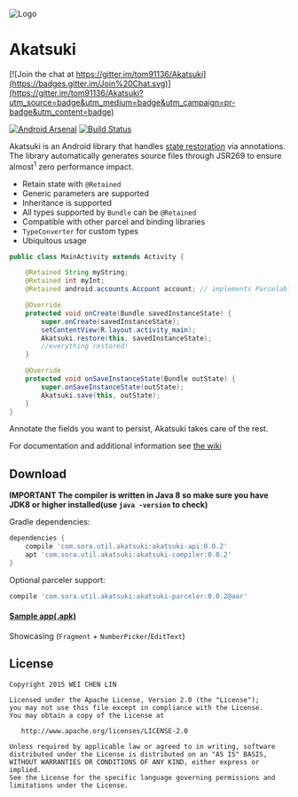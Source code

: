 ![Logo](https://github.com/tom91136/Akatsuki/blob/master/akatsuki_logo.png)
# Akatsuki
[![Join the chat at https://gitter.im/tom91136/Akatsuki](https://badges.gitter.im/Join%20Chat.svg)](https://gitter.im/tom91136/Akatsuki?utm_source=badge&utm_medium=badge&utm_campaign=pr-badge&utm_content=badge)

[![Android Arsenal](https://img.shields.io/badge/Android%20Arsenal-Akatsuki-green.svg?style=flat)](https://android-arsenal.com/details/1/2230)
[![Build Status](https://travis-ci.org/tom91136/Akatsuki.svg)](https://travis-ci.org/tom91136/Akatsuki)

Akatsuki is an Android library that handles [state restoration](http://developer.android.com/training/basics/activity-lifecycle/recreating.html) via annotations.
The library automatically generates source files through JSR269 to ensure almost<sup>1</sup> zero performance impact.
- Retain state with `@Retained`
- Generic parameters are supported
- Inheritance is supported
- All types supported by `Bundle` can be `@Retained`
- Compatible with other parcel and binding libraries
- `TypeConverter` for custom types
- Ubiquitous usage

```java
public class MainActivity extends Activity {

    @Retained String myString;
    @Retained int myInt;
    @Retained android.accounts.Account account; // implements Parcelable

    @Override
    protected void onCreate(Bundle savedInstanceState) {
        super.onCreate(savedInstanceState);
        setContentView(R.layout.activity_main);
        Akatsuki.restore(this, savedInstanceState);
        //everything restored!   
    }

    @Override
    protected void onSaveInstanceState(Bundle outState) {
        super.onSaveInstanceState(outState);
        Akatsuki.save(this, outState);
    }
}
```
Annotate the fields you want to persist, Akatsuki takes care of the rest.

For documentation and additional information see [the wiki](https://github.com/tom91136/Akatsuki/wiki)

## Download

**IMPORTANT The compiler is written in Java 8 so make sure you have JDK8 or higher installed(use `java -version` to check)**

Gradle dependencies:
```groovy
dependencies {
	compile 'com.sora.util.akatsuki:akatsuki-api:0.0.2'
	apt 'com.sora.util.akatsuki:akatsuki-compiler:0.0.2'
}
```
Optional parceler support:
```groovy
compile 'com.sora.util.akatsuki:akatsuki-parceler:0.0.2@aar'
```
#### [Sample app(.apk)](http://jcenter.bintray.com/com/sora/util/akatsuki/sample/0.0.2/)
Showcasing (`Fragment` + `NumberPicker`/`EditText`)

## License

    Copyright 2015 WEI CHEN LIN

    Licensed under the Apache License, Version 2.0 (the "License");
    you may not use this file except in compliance with the License.
    You may obtain a copy of the License at

       http://www.apache.org/licenses/LICENSE-2.0

    Unless required by applicable law or agreed to in writing, software
    distributed under the License is distributed on an "AS IS" BASIS,
    WITHOUT WARRANTIES OR CONDITIONS OF ANY KIND, either express or implied.
    See the License for the specific language governing permissions and
    limitations under the License.




